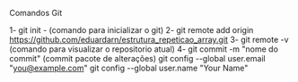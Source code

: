 Comandos Git


1- git init - (comando para inicializar o git) 2- git remote add origin https://github.com/eduardarn/estrutura_repeticao_array.git 3- git remote -v (comando para visualizar o repositorio atual) 4- git commit -m "nome do commit" (commit pacote de alterações) git config --global user.email "you@example.com" git config --global user.name "Your Name"
